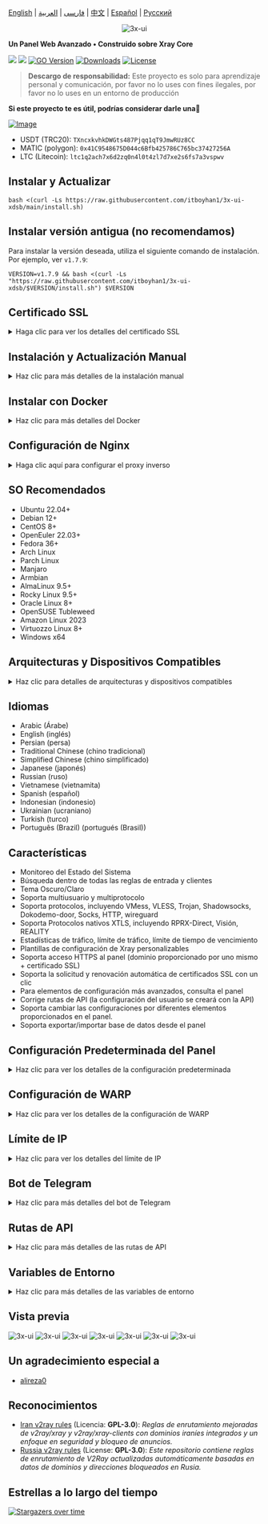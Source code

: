 [English](/README.md) | [فارسی](/README.fa_IR.md) | [العربية](/README.ar_EG.md) |  [中文](/README.zh_CN.md) | [Español](/README.es_ES.md) | [Русский](/README.ru_RU.md)

<p align="center">
  <picture>
    <source media="(prefers-color-scheme: dark)" srcset="./media/3x-ui-dark.png">
    <img alt="3x-ui" src="./media/3x-ui-light.png">
  </picture>
</p>

**Un Panel Web Avanzado • Construido sobre Xray Core**

[![](https://img.shields.io/github/v/release/itboyhan1/3x-ui-xdsb.svg)](https://github.com/itboyhan1/3x-ui-xdsb/releases)
[![](https://img.shields.io/github/actions/workflow/status/itboyhan1/3x-ui-xdsb/release.yml.svg)](#)
[![GO Version](https://img.shields.io/github/go-mod/go-version/itboyhan1/3x-ui-xdsb.svg)](#)
[![Downloads](https://img.shields.io/github/downloads/itboyhan1/3x-ui-xdsb/total.svg)](#)
[![License](https://img.shields.io/badge/license-GPL%20V3-blue.svg?longCache=true)](https://www.gnu.org/licenses/gpl-3.0.en.html)

> **Descargo de responsabilidad:** Este proyecto es solo para aprendizaje personal y comunicación, por favor no lo uses con fines ilegales, por favor no lo uses en un entorno de producción

**Si este proyecto te es útil, podrías considerar darle una**:star2:

<p align="left">
  <a href="https://buymeacoffee.com/mhsanaei" target="_blank">
    <img src="./media/buymeacoffe.png" alt="Image">
  </a>
</p>

- USDT (TRC20): `TXncxkvhkDWGts487Pjqq1qT9JmwRUz8CC`
- MATIC (polygon): `0x41C9548675D044c6Bfb425786C765bc37427256A`
- LTC (Litecoin): `ltc1q2ach7x6d2zq0n4l0t4zl7d7xe2s6fs7a3vspwv`

## Instalar y Actualizar

```
bash <(curl -Ls https://raw.githubusercontent.com/itboyhan1/3x-ui-xdsb/main/install.sh)
```

## Instalar versión antigua (no recomendamos)

Para instalar la versión deseada, utiliza el siguiente comando de instalación. Por ejemplo, ver `v1.7.9`:

```
VERSION=v1.7.9 && bash <(curl -Ls "https://raw.githubusercontent.com/itboyhan1/3x-ui-xdsb/$VERSION/install.sh") $VERSION
```

## Certificado SSL

<details>
  <summary>Haga clic para ver los detalles del certificado SSL</summary>

### ACME

Para gestionar certificados SSL utilizando ACME:

1. Asegúrate de que tu dominio esté correctamente resuelto al servidor.
2. Ejecuta el comando `x-ui` en la terminal y elige `Gestión de Certificados SSL`.
3. Se te presentarán las siguientes opciones:

   - **Get SSL:** Obtener certificados SSL.
   - **Revoke:** Revocar certificados SSL existentes.
   - **Force Renew:** Forzar la renovación de certificados SSL.
   - **Show Existing Domains:** Mostrar todos los certificados de dominio disponibles en el servidor.  
   - **Set Certificate Paths for the Panel:** Especificar el certificado para tu dominio que será utilizado por el panel. 

### Certbot

Para instalar y usar Certbot:

```sh
apt-get install certbot -y
certbot certonly --standalone --agree-tos --register-unsafely-without-email -d yourdomain.com
certbot renew --dry-run
```

### Cloudflare

El script de gestión incluye una aplicación de certificado SSL integrada para Cloudflare. Para usar este script para solicitar un certificado, necesitas lo siguiente:

- Correo electrónico registrado en Cloudflare
- Clave API Global de Cloudflare
- El nombre de dominio debe estar resuelto al servidor actual a través de Cloudflare

**Cómo obtener la Clave API Global de Cloudflare:**

1. Ejecuta el comando `x-ui` en la terminal y elige `Certificado SSL de Cloudflare`.
2. Visita el enlace: [Tokens de API de Cloudflare](https://dash.cloudflare.com/profile/api-tokens).
3. Haz clic en "Ver Clave API Global" (consulta la captura de pantalla a continuación):
   ![](media/APIKey1.PNG)
4. Es posible que necesites volver a autenticar tu cuenta. Después de eso, se mostrará la Clave API (consulta la captura de pantalla a continuación):
   ![](media/APIKey2.png)

Al utilizarlo, simplemente ingresa tu `nombre de dominio`, `correo electrónico` y `CLAVE API`. El diagrama es el siguiente:
   ![](media/DetailEnter.png)

</details>

## Instalación y Actualización Manual

<details>
  <summary>Haz clic para más detalles de la instalación manual</summary>

#### Uso

1. Para descargar la última versión del paquete comprimido directamente en tu servidor, ejecuta el siguiente comando:

```sh
ARCH=$(uname -m)
case "${ARCH}" in
  x86_64 | x64 | amd64) XUI_ARCH="amd64" ;;
  i*86 | x86) XUI_ARCH="386" ;;
  armv8* | armv8 | arm64 | aarch64) XUI_ARCH="arm64" ;;
  armv7* | armv7) XUI_ARCH="armv7" ;;
  armv6* | armv6) XUI_ARCH="armv6" ;;
  armv5* | armv5) XUI_ARCH="armv5" ;;
  *) XUI_ARCH="amd64" ;;
esac


wget https://github.com/itboyhan1/3x-ui-xdsb/releases/latest/download/x-ui-linux-${XUI_ARCH}.tar.gz
```

2. Una vez que se haya descargado el paquete comprimido, ejecuta los siguientes comandos para instalar o actualizar x-ui:

```sh
ARCH=$(uname -m)
case "${ARCH}" in
  x86_64 | x64 | amd64) XUI_ARCH="amd64" ;;
  i*86 | x86) XUI_ARCH="386" ;;
  armv8* | armv8 | arm64 | aarch64) XUI_ARCH="arm64" ;;
  armv7* | armv7) XUI_ARCH="armv7" ;;
  armv6* | armv6) XUI_ARCH="armv6" ;;
  armv5* | armv5) XUI_ARCH="armv5" ;;
  *) XUI_ARCH="amd64" ;;
esac

cd /root/
rm -rf x-ui/ /usr/local/x-ui/ /usr/bin/x-ui
tar zxvf x-ui-linux-${XUI_ARCH}.tar.gz
chmod +x x-ui/x-ui x-ui/bin/xray-linux-* x-ui/x-ui.sh
cp x-ui/x-ui.sh /usr/bin/x-ui
cp -f x-ui/x-ui.service /etc/systemd/system/
mv x-ui/ /usr/local/
systemctl daemon-reload
systemctl enable x-ui
systemctl restart x-ui
```

</details>

## Instalar con Docker

<details>
  <summary>Haz clic para más detalles del Docker</summary>

#### Uso

1. Instala Docker:

   ```sh
   bash <(curl -sSL https://get.docker.com)
   ```

2. Clona el Repositorio del Proyecto:

   ```sh
   git clone https://github.com/itboyhan1/3x-ui-xdsb.git
   cd 3x-ui
   ```

3. Inicia el Servicio

   ```sh
   docker compose up -d
   ```

   O tambien

   ```sh
   docker run -itd \
      -e XRAY_VMESS_AEAD_FORCED=false \
      -v $PWD/db/:/etc/x-ui/ \
      -v $PWD/cert/:/root/cert/ \
      --network=host \
      --restart=unless-stopped \
      --name 3x-ui \
      ghcr.io/itboyhan1/3x-ui-xdsb:latest
   ```

actualizar a la última versión

   ```sh
    cd 3x-ui
    docker compose down
    docker compose pull 3x-ui
    docker compose up -d
   ```

eliminar 3x-ui de docker

   ```sh
    docker stop 3x-ui
    docker rm 3x-ui
    cd --
    rm -r 3x-ui
   ```

</details>

## Configuración de Nginx
<details>
  <summary>Haga clic aquí para configurar el proxy inverso</summary>

#### Proxy inverso Nginx
```nginx
location / {
    proxy_set_header X-Forwarded-For $proxy_add_x_forwarded_for;
    proxy_set_header X-Forwarded-Proto $scheme;
    proxy_set_header Host $http_host;
    proxy_set_header X-Real-IP $remote_addr;
    proxy_set_header Range $http_range;
    proxy_set_header If-Range $http_if_range; 
    proxy_redirect off;
    proxy_pass http://127.0.0.1:2053;
}
```

#### Nginx sub-path
- EAsegúrese de que la "Ruta Raíz de la URL del Panel" en la configuración del panel `/sub` es la misma.
- El `url` en la configuración del panel debe terminar con `/`.   

```nginx
location /sub {
    proxy_set_header X-Forwarded-For $proxy_add_x_forwarded_for;
    proxy_set_header X-Forwarded-Proto $scheme;
    proxy_set_header Host $http_host;
    proxy_set_header X-Real-IP $remote_addr;
    proxy_set_header Range $http_range;
    proxy_set_header If-Range $http_if_range; 
    proxy_redirect off;
    proxy_pass http://127.0.0.1:2053;
}
```
</details>

## SO Recomendados

- Ubuntu 22.04+
- Debian 12+
- CentOS 8+
- OpenEuler 22.03+
- Fedora 36+
- Arch Linux
- Parch Linux
- Manjaro
- Armbian
- AlmaLinux 9.5+
- Rocky Linux 9.5+
- Oracle Linux 8+
- OpenSUSE Tubleweed
- Amazon Linux 2023
- Virtuozzo Linux 8+
- Windows x64

## Arquitecturas y Dispositivos Compatibles

<details>
  <summary>Haz clic para detalles de arquitecturas y dispositivos compatibles</summary>

Nuestra plataforma ofrece compatibilidad con una amplia gama de arquitecturas y dispositivos, garantizando flexibilidad en diversos entornos informáticos. A continuación se presentan las principales arquitecturas que admitimos:

- **amd64**: Esta arquitectura predominante es la estándar para computadoras personales y servidores, y admite la mayoría de los sistemas operativos modernos sin problemas.

- **x86 / i386**: Ampliamente adoptada en computadoras de escritorio y portátiles, esta arquitectura cuenta con un amplio soporte de numerosos sistemas operativos y aplicaciones, incluidos, entre otros, Windows, macOS y sistemas Linux.

- **armv8 / arm64 / aarch64**: Diseñada para dispositivos móviles y embebidos contemporáneos, como teléfonos inteligentes y tabletas, esta arquitectura está ejemplificada por dispositivos como Raspberry Pi 4, Raspberry Pi 3, Raspberry Pi Zero 2/Zero 2 W, Orange Pi 3 LTS, entre otros.

- **armv7 / arm / arm32**: Sirve como arquitectura para dispositivos móviles y embebidos más antiguos, y sigue siendo ampliamente utilizada en dispositivos como Orange Pi Zero LTS, Orange Pi PC Plus, Raspberry Pi 2, entre otros.

- **armv6 / arm / arm32**: Orientada a dispositivos embebidos muy antiguos, esta arquitectura, aunque menos común, todavía se utiliza. Dispositivos como Raspberry Pi 1, Raspberry Pi Zero/Zero W, dependen de esta arquitectura.

- **armv5 / arm / arm32**: Una arquitectura más antigua asociada principalmente con sistemas embebidos tempranos, es menos común hoy en día pero aún puede encontrarse en dispositivos heredados como versiones antiguas de Raspberry Pi y algunos teléfonos inteligentes más antiguos.
</details>

## Idiomas

- Arabic (Árabe)
- English (inglés)  
- Persian (persa)  
- Traditional Chinese (chino tradicional)  
- Simplified Chinese (chino simplificado)  
- Japanese (japonés)  
- Russian (ruso)  
- Vietnamese (vietnamita)  
- Spanish (español)  
- Indonesian (indonesio)  
- Ukrainian (ucraniano)  
- Turkish (turco)  
- Português (Brazil) (portugués (Brasil))  


## Características

- Monitoreo del Estado del Sistema
- Búsqueda dentro de todas las reglas de entrada y clientes
- Tema Oscuro/Claro
- Soporta multiusuario y multiprotocolo
- Soporta protocolos, incluyendo VMess, VLESS, Trojan, Shadowsocks, Dokodemo-door, Socks, HTTP, wireguard
- Soporta Protocolos nativos XTLS, incluyendo RPRX-Direct, Visión, REALITY
- Estadísticas de tráfico, límite de tráfico, límite de tiempo de vencimiento
- Plantillas de configuración de Xray personalizables
- Soporta acceso HTTPS al panel (dominio proporcionado por uno mismo + certificado SSL)
- Soporta la solicitud y renovación automática de certificados SSL con un clic
- Para elementos de configuración más avanzados, consulta el panel
- Corrige rutas de API (la configuración del usuario se creará con la API)
- Soporta cambiar las configuraciones por diferentes elementos proporcionados en el panel.
- Soporta exportar/importar base de datos desde el panel


## Configuración Predeterminada del Panel

<details>
  <summary>Haz clic para ver los detalles de la configuración predeterminada</summary>

### Nombre de usuario, Contraseña, Puerto y Ruta Base Web

Si elige no modificar estas configuraciones, se generarán aleatoriamente (esto no se aplica a Docker).

**Configuraciones predeterminadas para Docker:**
- **Nombre de usuario:** admin
- **Contraseña:** admin
- **Puerto:** 2053

### Gestión de la Base de Datos:

  Puedes realizar copias de seguridad y restauraciones de la base de datos directamente desde el panel.

- **Ruta de la Base de Datos:**
  - `/etc/x-ui/x-ui.db`

### Ruta Base Web

1. **Restablecer la Ruta Base Web:**
   - Abre tu terminal.
   - Ejecuta el comando `x-ui`.
   - Selecciona la opción `Restablecer la Ruta Base Web`.

2. **Generar o Personalizar la Ruta:**
   - La ruta se generará aleatoriamente, o puedes ingresar una ruta personalizada.

3. **Ver Configuración Actual:**
   - Para ver tu configuración actual, utiliza el comando `x-ui settings` en el terminal o selecciona `Ver Configuración Actual` en `x-ui`.

### Recomendación de Seguridad:
- Para mayor seguridad, utiliza una palabra larga y aleatoria en la estructura de tu URL.

**Ejemplos:**
- `http://ip:port/*webbasepath*/panel`
- `http://domain:port/*webbasepath*/panel`

</details>

## Configuración de WARP

<details>
  <summary>Haz clic para ver los detalles de la configuración de WARP</summary>

#### Uso

**Para versiones `v2.1.0` y posteriores:**

WARP está integrado, no se requiere instalación adicional. Simplemente habilita la configuración necesaria en el panel.

</details>

## Límite de IP

<details>
  <summary>Haz clic para ver los detalles del límite de IP</summary>

#### Uso

**Nota:** El Límite de IP no funcionará correctamente cuando uses Túnel IP.

- **Para versiones hasta `v1.6.1`:**
  - El límite de IP está integrado en el panel.

**Para versiones `v1.7.0` y posteriores:**

Para habilitar la funcionalidad de límite de IP, necesitas instalar `fail2ban` y los archivos requeridos siguiendo estos pasos:

1. Ejecuta el comando `x-ui` en el terminal, luego elige `Gestión de Límite de IP`.
2. Verás las siguientes opciones:

   - **Cambiar la Duración del Bloqueo:** Ajustar la duración de los bloqueos.
   - **Desbloquear a Todos:** Levantar todos los bloqueos actuales.
   - **Revisar los Registros:** Revisar los registros.
   - **Estado de Fail2ban:** Verificar el estado de `fail2ban`.
   - **Reiniciar Fail2ban:** Reiniciar el servicio `fail2ban`.
   - **Desinstalar Fail2ban:** Desinstalar Fail2ban con la configuración.

3. Agrega una ruta para el registro de acceso en el panel configurando `Xray Configs/log/Access log` a `./access.log`, luego guarda y reinicia Xray.

- **Para versiones anteriores a `v2.1.3`:**
  - Necesitas configurar manualmente la ruta del registro de acceso en tu configuración de Xray:

    ```sh
    "log": {
      "access": "./access.log",
      "dnsLog": false,
      "loglevel": "warning"
    },
    ```

- **Para versiones `v2.1.3` y posteriores:**
  - Hay una opción para configurar `access.log` directamente desde el panel.

</details>

## Bot de Telegram

<details>
  <summary>Haz clic para más detalles del bot de Telegram</summary>

#### Uso

El panel web admite tráfico diario, inicio de sesión en el panel, copia de seguridad de la base de datos, estado del sistema, información del cliente y otras notificaciones y funciones a través del Bot de Telegram. Para usar el bot, debes establecer los parámetros relacionados con el bot en el panel, que incluyen:

- Token de Telegram
- ID de chat de administrador(es)
- Hora de Notificación (en sintaxis cron)
- Notificación de Fecha de Caducidad
- Notificación de Capacidad de Tráfico
- Copia de seguridad de la base de datos
- Notificación de Carga de CPU


**Sintaxis de referencia:**

- `30 \* \* \* \* \*` - Notifica a los 30s de cada punto
- `0 \*/10 \* \* \* \*` - Notifica en el primer segundo de cada 10 minutos
- `@hourly` - Notificación por hora
- `@daily` - Notificación diaria (00:00 de la mañana)
- `@weekly` - Notificación semanal
- `@every 8h` - Notifica cada 8 horas

### Funcionalidades del Bot de Telegram

- Reporte periódico
- Notificación de inicio de sesión
- Notificación de umbral de CPU
- Umbral de Notificación para Fecha de Caducidad y Tráfico para informar con anticipación
- Soporte para menú de reporte de cliente si el nombre de usuario de Telegram del cliente se agrega a las configuraciones de usuario
- Soporte para reporte de tráfico de Telegram buscado con UUID (VMESS/VLESS) o Contraseña (TROJAN) - anónimamente
- Bot basado en menú
- Buscar cliente por correo electrónico (solo administrador)
- Ver todas las Entradas
- Ver estado del servidor
- Ver clientes agotados
- Recibir copia de seguridad bajo demanda y en informes periódicos
- Bot multilingüe

### Configuración del Bot de Telegram

- Inicia [Botfather](https://t.me/BotFather) en tu cuenta de Telegram:
    ![Botfather](./media/botfather.png)

- Crea un nuevo bot usando el comando /newbot: Te hará 2 preguntas, Un nombre y un nombre de usuario para tu bot. Ten en cuenta que el nombre de usuario debe terminar con la palabra "bot".
    ![Create new bot](./media/newbot.png)

- Inicia el bot que acabas de crear. Puedes encontrar el enlace a tu bot aquí.
    ![token](./media/token.png)

- Ingresa a tu panel y configura los ajustes del bot de Telegram como se muestra a continuación:
![Panel Config](./media/panel-bot-config.png)

Ingresa el token de tu bot en el campo de entrada número 3.
Ingresa el ID de chat de usuario en el campo de entrada número 4. Las cuentas de Telegram con esta ID serán los administradores del bot. (Puedes ingresar más de uno, solo sepáralos con ,)

- ¿Cómo obtener el ID de chat de Telegram? Usa este [bot](https://t.me/useridinfobot), Inicia el bot y te dará el ID de chat del usuario de Telegram.
![User ID](./media/user-id.png)

</details>

## Rutas de API

<details>
  <summary>Haz clic para más detalles de las rutas de API</summary>

#### Uso

- [Documentación de API](https://www.postman.com/hsanaei/3x-ui/collection/q1l5l0u/3x-ui)
- `/login` con `POST` datos de usuario: `{username: '', password: ''}` para iniciar sesión
- `/panel/api/inbounds` base para las siguientes acciones:

| Método | Ruta                               | Acción                                                    |
| :----: | ---------------------------------- | --------------------------------------------------------- |
| `GET`  | `"/list"`                          | Obtener todas los Entradas                                |
| `GET`  | `"/get/:id"`                       | Obtener Entrada con inbound.id                            |
| `GET`  | `"/getClientTraffics/:email"`      | Obtener Tráficos del Cliente con email                    |
| `GET`  | `"/createbackup"`                  | El bot de Telegram envía copia de seguridad a los admins  |
| `POST` | `"/add"`                           | Agregar Entrada                                           |
| `POST` | `"/del/:id"`                       | Eliminar Entrada                                          |
| `POST` | `"/update/:id"`                    | Actualizar Entrada                                        |
| `POST` | `"/clientIps/:email"`              | Dirección IP del Cliente                                  |
| `POST` | `"/clearClientIps/:email"`         | Borrar Dirección IP del Cliente                           |
| `POST` | `"/addClient"`                     | Agregar Cliente a la Entrada                              |
| `POST` | `"/:id/delClient/:clientId"`       | Eliminar Cliente por clientId\*                           |
| `POST` | `"/updateClient/:clientId"`        | Actualizar Cliente por clientId\*                         |
| `POST` | `"/:id/resetClientTraffic/:email"` | Restablecer Tráfico del Cliente                           |
| `POST` | `"/resetAllTraffics"`              | Restablecer tráfico de todos las Entradas                 |
| `POST` | `"/resetAllClientTraffics/:id"`    | Restablecer tráfico de todos los clientes en una Entrada  |
| `POST` | `"/delDepletedClients/:id"`        | Eliminar clientes agotados de la entrada (-1: todos)      |
| `POST` | `"/onlines"`                       | Obtener usuarios en línea (lista de correos electrónicos) |

\*- El campo `clientId` debe llenarse por:

- `client.id` para VMESS y VLESS
- `client.password` para TROJAN
- `client.email` para Shadowsocks

- [<img src="https://run.pstmn.io/button.svg" alt="Run In Postman" style="width: 128px; height: 32px;">](https://app.getpostman.com/run-collection/5146551-dda3cab3-0e33-485f-96f9-d4262f437ac5?action=collection%2Ffork&source=rip_markdown&collection-url=entityId%3D5146551-dda3cab3-0e33-485f-96f9-d4262f437ac5%26entityType%3Dcollection%26workspaceId%3Dd64f609f-485a-4951-9b8f-876b3f917124)
</details>

## Variables de Entorno

<details>
  <summary>Haz clic para más detalles de las variables de entorno</summary>

#### Uso

| Variable       |                      Tipo                      | Predeterminado |
| -------------- | :--------------------------------------------: | :------------- |
| XUI_LOG_LEVEL  | `"debug"` \| `"info"` \| `"warn"` \| `"error"` | `"info"`       |
| XUI_DEBUG      |                   `boolean`                    | `false`        |
| XUI_BIN_FOLDER |                    `string`                    | `"bin"`        |
| XUI_DB_FOLDER  |                    `string`                    | `"/etc/x-ui"`  |
| XUI_LOG_FOLDER |                    `string`                    | `"/var/log"`   |

Ejemplo:

```sh
XUI_BIN_FOLDER="bin" XUI_DB_FOLDER="/etc/x-ui" go build main.go
```

</details>

## Vista previa

<picture>
  <source media="(prefers-color-scheme: dark)" srcset="./media/01-overview-dark.png">
  <img alt="3x-ui" src="./media/01-overview-light.png">
</picture>
<picture>
  <source media="(prefers-color-scheme: dark)" srcset="./media/02-inbounds-dark.png">
  <img alt="3x-ui" src="./media/02-inbounds-light.png">
</picture>
<picture>
  <source media="(prefers-color-scheme: dark)" srcset="./media/03-add-inbound-dark.png">
  <img alt="3x-ui" src="./media/03-add-inbound-light.png">
</picture>
<picture>
  <source media="(prefers-color-scheme: dark)" srcset="./media/04-add-client-dark.png">
  <img alt="3x-ui" src="./media/04-add-client-light.png">
</picture>
<picture>
  <source media="(prefers-color-scheme: dark)" srcset="./media/05-settings-dark.png">
  <img alt="3x-ui" src="./media/05-settings-light.png">
</picture>
<picture>
  <source media="(prefers-color-scheme: dark)" srcset="./media/06-configs-dark.png">
  <img alt="3x-ui" src="./media/06-configs-light.png">
</picture>
<picture>
  <source media="(prefers-color-scheme: dark)" srcset="./media/07-bot-dark.png">
  <img alt="3x-ui" src="./media/07-bot-light.png">
</picture>

## Un agradecimiento especial a

- [alireza0](https://github.com/alireza0/)

## Reconocimientos

- [Iran v2ray rules](https://github.com/chocolate4u/Iran-v2ray-rules) (Licencia: **GPL-3.0**): _Reglas de enrutamiento mejoradas de v2ray/xray y v2ray/xray-clients con dominios iraníes integrados y un enfoque en seguridad y bloqueo de anuncios._
- [Russia v2ray rules](https://github.com/runetfreedom/russia-v2ray-rules-dat) (License: **GPL-3.0**): _Este repositorio contiene reglas de enrutamiento de V2Ray actualizadas automáticamente basadas en datos de dominios y direcciones bloqueados en Rusia._

## Estrellas a lo largo del tiempo

[![Stargazers over time](https://starchart.cc/itboyhan1/3x-ui-xdsb.svg?variant=adaptive)](https://starchart.cc/itboyhan1/3x-ui-xdsb)
